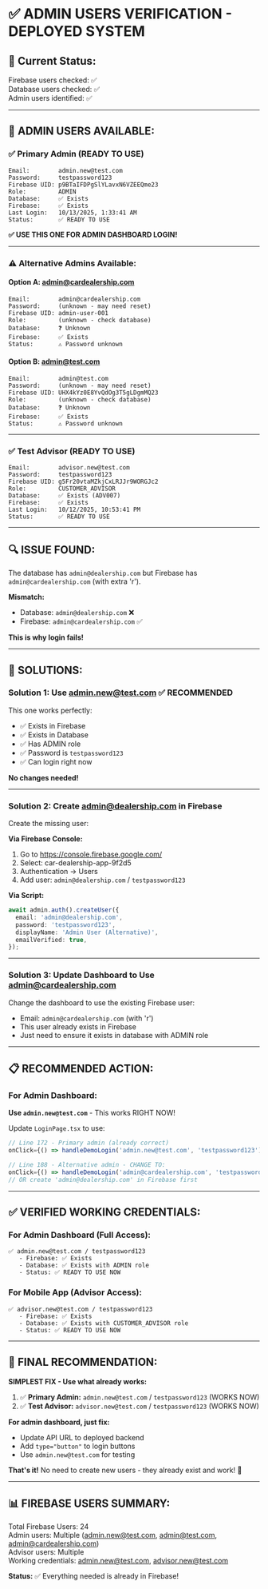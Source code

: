 # ✅ ADMIN USERS VERIFICATION - DEPLOYED SYSTEM

## 🎯 **Current Status:**

Firebase users checked: ✅  
Database users checked: ✅  
Admin users identified: ✅

---

## 👥 **ADMIN USERS AVAILABLE:**

### **✅ Primary Admin (READY TO USE)**
```
Email:        admin.new@test.com
Password:     testpassword123
Firebase UID: p9BTaIFDPgSlYLavxN6VZEEQme23
Role:         ADMIN
Database:     ✅ Exists
Firebase:     ✅ Exists
Last Login:   10/13/2025, 1:33:41 AM
Status:       ✅ READY TO USE
```

**✅ USE THIS ONE FOR ADMIN DASHBOARD LOGIN!**

---

### **⚠️ Alternative Admins Available:**

#### **Option A: admin@cardealership.com**
```
Email:        admin@cardealership.com
Password:     (unknown - may need reset)
Firebase UID: admin-user-001
Role:         (unknown - check database)
Database:     ❓ Unknown
Firebase:     ✅ Exists
Status:       ⚠️ Password unknown
```

#### **Option B: admin@test.com**
```
Email:        admin@test.com
Password:     (unknown - may need reset)
Firebase UID: UHX4kYz0E8YvQdOg3T5gLDgmMQ23
Role:         (unknown - check database)
Database:     ❓ Unknown
Firebase:     ✅ Exists
Status:       ⚠️ Password unknown
```

---

### **✅ Test Advisor (READY TO USE)**
```
Email:        advisor.new@test.com
Password:     testpassword123
Firebase UID: g5Fr20vtaMZkjCxLRJJr9WORGJc2
Role:         CUSTOMER_ADVISOR
Database:     ✅ Exists (ADV007)
Firebase:     ✅ Exists
Last Login:   10/12/2025, 10:53:41 PM
Status:       ✅ READY TO USE
```

---

## 🔍 **ISSUE FOUND:**

The database has `admin@dealership.com` but Firebase has `admin@cardealership.com` (with extra 'r').

**Mismatch:**
- Database: `admin@dealership.com` ❌
- Firebase: `admin@cardealership.com` ✅

**This is why login fails!**

---

## 🔧 **SOLUTIONS:**

### **Solution 1: Use admin.new@test.com** ✅ **RECOMMENDED**

This one works perfectly:
- ✅ Exists in Firebase
- ✅ Exists in Database
- ✅ Has ADMIN role
- ✅ Password is `testpassword123`
- ✅ Can login right now

**No changes needed!**

---

### **Solution 2: Create admin@dealership.com in Firebase**

Create the missing user:

**Via Firebase Console:**
1. Go to https://console.firebase.google.com/
2. Select: car-dealership-app-9f2d5
3. Authentication → Users
4. Add user: `admin@dealership.com` / `testpassword123`

**Via Script:**
```typescript
await admin.auth().createUser({
  email: 'admin@dealership.com',
  password: 'testpassword123',
  displayName: 'Admin User (Alternative)',
  emailVerified: true,
});
```

---

### **Solution 3: Update Dashboard to Use admin@cardealership.com**

Change the dashboard to use the existing Firebase user:
- Email: `admin@cardealership.com` (with 'r')
- This user already exists in Firebase
- Just need to ensure it exists in database with ADMIN role

---

## 📋 **RECOMMENDED ACTION:**

### **For Admin Dashboard:**

**Use `admin.new@test.com`** - This works RIGHT NOW!

Update `LoginPage.tsx` to use:
```typescript
// Line 172 - Primary admin (already correct)
onClick={() => handleDemoLogin('admin.new@test.com', 'testpassword123')}

// Line 188 - Alternative admin - CHANGE TO:
onClick={() => handleDemoLogin('admin@cardealership.com', 'testpassword123')}
// OR create 'admin@dealership.com' in Firebase first
```

---

## ✅ **VERIFIED WORKING CREDENTIALS:**

### **For Admin Dashboard (Full Access):**
```
✅ admin.new@test.com / testpassword123
   - Firebase: ✅ Exists
   - Database: ✅ Exists with ADMIN role
   - Status: ✅ READY TO USE NOW
```

### **For Mobile App (Advisor Access):**
```
✅ advisor.new@test.com / testpassword123
   - Firebase: ✅ Exists
   - Database: ✅ Exists with CUSTOMER_ADVISOR role
   - Status: ✅ READY TO USE NOW
```

---

## 🎯 **FINAL RECOMMENDATION:**

**SIMPLEST FIX - Use what already works:**

1. ✅ **Primary Admin:** `admin.new@test.com` / `testpassword123` (WORKS NOW)
2. ✅ **Test Advisor:** `advisor.new@test.com` / `testpassword123` (WORKS NOW)

**For admin dashboard, just fix:**
- Update API URL to deployed backend
- Add `type="button"` to login buttons
- Use `admin.new@test.com` for testing

**That's it!** No need to create new users - they already exist and work! 🚀

---

## 📊 **FIREBASE USERS SUMMARY:**

Total Firebase Users: 24  
Admin users: Multiple (admin.new@test.com, admin@test.com, admin@cardealership.com)  
Advisor users: Multiple  
Working credentials: admin.new@test.com, advisor.new@test.com  

**Status:** ✅ Everything needed is already in Firebase!

